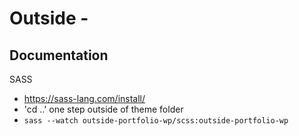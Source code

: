 # Outside -

## Documentation

SASS
- https://sass-lang.com/install/
- 'cd ..' one step outside of theme folder
- `sass --watch outside-portfolio-wp/scss:outside-portfolio-wp`
